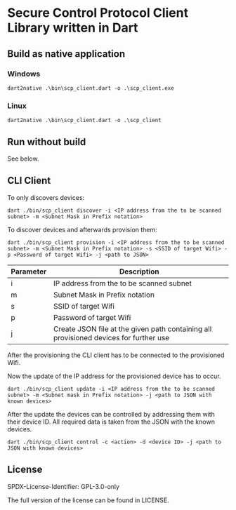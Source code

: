 # Secure Control Protocol Client Library written in Dart

## Build as native application

### Windows
`dart2native .\bin\scp_client.dart -o .\scp_client.exe`

### Linux
`dart2native .\bin\scp_client.dart -o .\scp_client`

## Run without build

See below.

## CLI Client

To only discovers devices:

`dart ./bin/scp_client discover -i <IP address from the to be scanned subnet> -m <Subnet Mask in Prefix notation>`

To discover devices and afterwards provision them:

`dart ./bin/scp_client provision -i <IP address from the to be scanned subnet> -m <Subnet Mask in Prefix notation> -s <SSID of target Wifi> -p <Password of target Wifi> -j <path to JSON>`

| Parameter | Description                                                         |
| --------- | ------------------------------------------------------------------- |
| i         | IP address from the to be scanned subnet                            |
| m         | Subnet Mask in Prefix notation                                      |
| s         | SSID of target Wifi                                                 |
| p         | Password of target Wifi                                             |
| j         | Create JSON file at the given path containing all provisioned devices for further use |

After the provisioning the CLI client has to be connected to the provisioned Wifi.

Now the update of the IP address for the provisioned device has to occur.

`dart ./bin/scp_client update -i <IP address from the to be scanned subnet> -m <Subnet mask in Prefix notation> -j <path to JSON with known devices>`

After the update the devices can be controlled by addressing them with their device ID. All required data is taken from the JSON with the known devices.

`dart ./bin/scp_client control -c <action> -d <device ID> -j <path to JSON with known devices>`

## License
SPDX-License-Identifier: GPL-3.0-only

The full version of the license can be found in LICENSE.